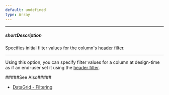 ```yaml
---
default: undefined
type: Array
---
```

---
##### shortDescription
Specifies initial filter values for the column's [header filter](/api-reference/10%20UI%20Widgets/dxDataGrid/1%20Configuration/headerFilter '/Documentation/ApiReference/UI_Widgets/dxDataGrid/Configuration/headerFilter/').

---
Using this option, you can specify filter values for a column at design-time as if an end-user set it using the [header filter](/api-reference/10%20UI%20Widgets/dxDataGrid/1%20Configuration/headerFilter '/Documentation/ApiReference/UI_Widgets/dxDataGrid/Configuration/headerFilter/').

#####See Also#####
- [DataGrid - Filtering](/concepts/05%20Widgets/DataGrid/030%20Filtering '/Documentation/Guide/Widgets/DataGrid/Filtering/')